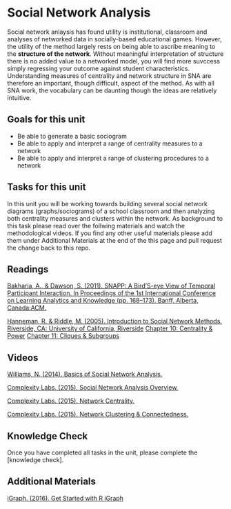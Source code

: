 # Social Network Analysis

Social network anlaysis has found utility is institutional, classroom and analyses of networked data in socially-based educational games. However, the utility of the method largely rests on being able to ascribe meaning to the **structure of the network**. Without meaningful interpretation of structure there is no added value to a networked model, you will find more suvccess simply regressing your outcome against student characteristics.  Understanding measures of centrality and network structure in SNA are therefore an important, though difficult, aspect of the method. As with all SNA work, the vocabulary can be daunting though the ideas are relatively intuitive.

## Goals for this unit

* Be able to generate a basic sociogram
* Be able to apply and interpret a range of centrality measures to a network
* Be able to apply and interpret a range of clustering procedures to a network

## Tasks for this unit

In this unit you will be working towards building several social network diagrams (graphs/sociograms) of a school classroom and then analyzing both centrality measures and clusters within the network. As background to this task please read over the follwing materials and watch the methodological videos. If you find any other useful materials please add them under Additional Materials at the end of the this page and pull request the change back to this repo.

## Readings

[Bakharia, A., & Dawson, S. (2011). SNAPP: A Bird’S-eye View of Temporal Participant Interaction. In Proceedings of the 1st International Conference on Learning Analytics and Knowledge (pp. 168–173). Banff, Alberta, Canada:ACM.](https://doi.org/10.1145/2090116.2090144)

[Hanneman, R. & Riddle, M. (2005). Introduction to Social Network Methods. Riverside, CA:  University of California, Riverside](http://faculty.ucr.edu/~hanneman/)
    [Chapter 10: Centrality & Power](http://faculty.ucr.edu/~hanneman/nettext/C10_Centrality.html)
    [Chapter 11: Cliques & Subgroups](http://faculty.ucr.edu/~hanneman/nettext/C11_Cliques.html)

## Videos

[Williams, N. (2014). Basics of Social Network Analysis.](https://www.youtube.com/watch?v=PT99WF1VEws)

[Complexity Labs. (2015). Social Network Analysis Overview.](https://www.youtube.com/watch?v=fgr_g1q2ikA)

[Complexity Labs. (2015). Network Centrality.](https://www.youtube.com/watch?v=NgUj8DEH5Tc)

[Complexity Labs. (2015). Network Clustering & Connectedness.](https://www.youtube.com/watch?v=2Oa7mef77nM)

## Knowledge Check
Once you have completed all tasks in the unit, please complete the [knowledge check].

## Additional Materials
[iGraph. (2016). Get Started with R iGraph](http://igraph.org/r/#docs)


